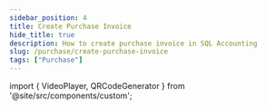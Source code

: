 ```yaml
---
sidebar_position: 4
title: Create Purchase Invoice
hide_title: true
description: How to create purchase invoice in SQL Accounting
slug: /purchase/create-purchase-invoice
tags: ["Purchase"]
---
```


import { VideoPlayer, QRCodeGenerator } from '@site/src/components/custom';
 
<QRCodeGenerator url="https://www.youtube.com/embed/dBxJcgMINXI?autoplay=1" />

<VideoPlayer 
  videoId="dBxJcgMINXI" 
    title="Purchase Invoice"
/>
    
   